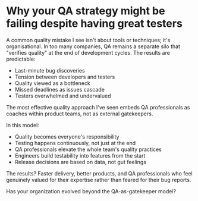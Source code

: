 # Why your QA strategy might be failing despite having great testers


A common quality mistake I see isn't about tools or techniques; it's organisational.
In too many companies, QA remains a separate silo that "verifies quality" at the end of development cycles. The results are predictable:

- Last-minute bug discoveries
- Tension between developers and testers
- Quality viewed as a bottleneck
- Missed deadlines as issues cascade
- Testers overwhelmed and undervalued

The most effective quality approach I've seen embeds QA professionals as coaches within product teams, not as external gatekeepers.

In this model:

- Quality becomes everyone's responsibility
- Testing happens continuously, not just at the end
- QA professionals elevate the whole team's quality practices
- Engineers build testability into features from the start
- Release decisions are based on data, not gut feelings

The results? 
Faster delivery, better products, and QA professionals who feel genuinely valued for their expertise rather than feared for their bug reports.


Has your organization evolved beyond the QA-as-gatekeeper model?